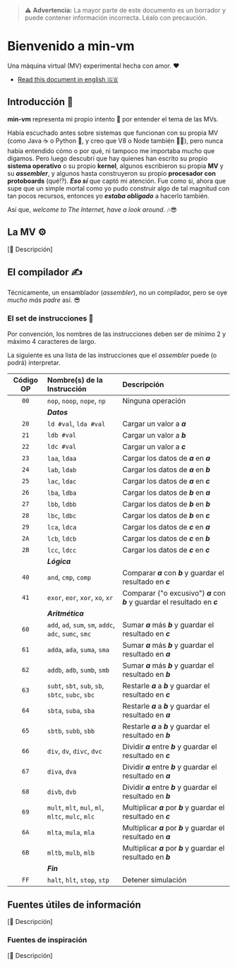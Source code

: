 [//]: # (Author: Itiel Lopez - itiel@soyitiel.com)
[//]: # (Created: 17/08/2021)

> :warning: **Advertencia:** La mayor parte de este documento es un borrador y puede contener información incorrecta. Léalo con precaución.

# Bienvenido a min-vm

Una máquina virtual (MV) experimental hecha con amor. :heart:

* [Read this document in english :uk:](../README.md)

## Introducción :star2:

**min-vm** representa mi propio intento :muscle: por entender el tema de las MVs. 

Había escuchado antes sobre sistemas que funcionan con su propia MV (como Java :coffee: o Python :snake:, y creo que V8 o Node también :man_shrugging:), pero nunca había entendido cómo o por qué, ni tampoco me importaba mucho que digamos. Pero luego descubrí que hay quienes han escrito su propio **sistema operativo** o su propio **kernel**, algunos escribieron su propia **MV** y su ***assembler***, y algunos hasta construyeron su propio **procesador con protoboards** (qué⁉). ***Eso sí*** que captó mi atención. Fue como si, ahora que supe que un simple mortal como yo pudo construir algo de tal magnitud con tan pocos recursos, entonces yo ***estaba obligado*** a hacerlo también.

Así que, *welcome to The Internet, have a look around*. :notes::sunglasses:

## La MV :gear:

[:construction: Descripción]

## El compilador :writing_hand:

Técnicamente, un ensamblador (*assembler*), no un compilador, pero se oye *mucho más padre* así. :sunglasses: 

### El set de instrucciones :dna:

Por convención, los nombres de las instrucciones deben ser de mínimo 2 y máximo 4 caracteres de largo.

La siguiente es una lista de las instrucciones que el *assembler* puede (o podrá) interpretar.

| Código OP | Nombre(s) de la Instrucción                            | Descripción                                                                   |
| :-------: | :----------------------------------------------------- | :---------------------------------------------------------------------------- |
|    `00`   | `nop`, `noop`, `nope`, `np`                            | Ninguna operación                                                             |
|           | ***Datos***                                                                                                                            |
|    `20`   | `ld #val`, `lda #val`                                  | Cargar un valor a ***a***                                                     |
|    `21`   | `ldb #val`                                             | Cargar un valor a ***b***                                                     |
|    `22`   | `ldc #val`                                             | Cargar un valor a ***c***                                                     |
|    `23`   | `laa`, `ldaa`                                          | Cargar los datos de ***a*** en ***a***                                        |
|    `24`   | `lab`, `ldab`                                          | Cargar los datos de ***a*** en ***b***                                        |
|    `25`   | `lac`, `ldac`                                          | Cargar los datos de ***a*** en ***c***                                        |
|    `26`   | `lba`, `ldba`                                          | Cargar los datos de ***b*** en ***a***                                        |
|    `27`   | `lbb`, `ldbb`                                          | Cargar los datos de ***b*** en ***b***                                        |
|    `28`   | `lbc`, `ldbc`                                          | Cargar los datos de ***b*** en ***c***                                        |
|    `29`   | `lca`, `ldca`                                          | Cargar los datos de ***c*** en ***a***                                        |
|    `2A`   | `lcb`, `ldcb`                                          | Cargar los datos de ***c*** en ***b***                                        |
|    `2B`   | `lcc`, `ldcc`                                          | Cargar los datos de ***c*** en ***c***                                        |
|           | ***Lógica***                                                                                                                           |
|    `40`   | `and`, `cmp`, `comp`                                   | Comparar ***a*** con ***b*** y guardar el resultado en ***c***                |
|    `41`   | `exor`, `eor`, `xor`, `xo`, `xr`                       | Comparar ("o excusivo") ***a*** con ***b*** y guardar el resultado en ***c*** |
|           | ***Aritmética***                                                                                                                       |
|    `60`   | `add`, `ad`, `sum`, `sm`, `addc`, `adc`, `sumc`, `smc` | Sumar ***a*** más ***b*** y guardar el resultado en ***c***                   |
|    `61`   | `adda`, `ada`, `suma`, `sma`                           | Sumar ***a*** más ***b*** y guardar el resultado en ***a***                   |
|    `62`   | `addb`, `adb`, `sumb`, `smb`                           | Sumar ***a*** más ***b*** y guardar el resultado en ***b***                   |
|    `63`   | `subt`, `sbt`, `sub`, `sb`, `sbtc`, `subc`, `sbc`      | Restarle ***a*** a ***b*** y guardar el resultado en ***c***                  |
|    `64`   | `sbta`, `suba`, `sba`                                  | Restarle ***a*** a ***b*** y guardar el resultado en ***a***                  |
|    `65`   | `sbtb`, `subb`, `sbb`                                  | Restarle ***a*** a ***b*** y guardar el resultado en ***b***                  |
|    `66`   | `div`, `dv`, `divc`, `dvc`                             | Dividir ***a*** entre ***b*** y guardar el resultado en ***c***               |
|    `67`   | `diva`, `dva`                                          | Dividir ***a*** entre ***b*** y guardar el resultado en ***a***               |
|    `68`   | `divb`, `dvb`                                          | Dividir ***a*** entre ***b*** y guardar el resultado en ***b***               |
|    `69`   | `mult`, `mlt`, `mul`, `ml`, `mltc`, `mulc`, `mlc`      | Multiplicar ***a*** por ***b*** y guardar el resultado en ***c***             |
|    `6A`   | `mlta`, `mula`, `mla`                                  | Multiplicar ***a*** por ***b*** y guardar el resultado en ***a***             |
|    `6B`   | `mltb`, `mulb`, `mlb`                                  | Multiplicar ***a*** por ***b*** y guardar el resultado en ***b***             |
|           | ***Fin***                                                                                                                              |
|    `FF`   | `halt`, `hlt`, `stop`, `stp`                           | Detener simulación                                                            |

## Fuentes útiles de información

[:construction: Descripción]

### Fuentes de inspiración

[:construction: Descripción]
